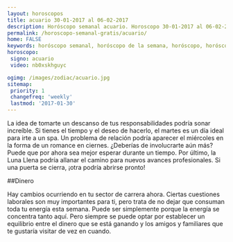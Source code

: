 ```yaml
---
layout: horoscopos
title: acuario 30-01-2017 al 06-02-2017 
description: Horóscopo semanal acuario. Horoscopo 30-01-2017 al 06-02-2017. Horoscopos univision gratis
permalink: /horoscopo-semanal-gratis/acuario/
home: FALSE
keywords: horóscopo semanal, horóscopo de la semana, horóscopo, horóscopo gratis,horóscopos, horóscopo esperanza gracia, horoscopos acuario la semana, horóscopos gratis, Tarot, Astrologia, Zodíaco, acuario, horoscopo gratis
horoscopo:
 signo: acuario
 video: nb0xskhguyc

ogimg: /images/zodiac/acuario.jpg
sitemap:
 priority: 1
 changefreq: 'weekly'
 lastmod: '2017-01-30'
---
```



La idea de tomarte un descanso de tus responsabilidades podría sonar increíble. Si tienes el tiempo y el deseo de hacerlo, el martes es un día ideal para irte a un spa. Un problema de relación podría aparecer el miércoles en la forma de un romance en ciernes. ¿Deberías de involucrarte aún más? Puede que por ahora sea mejor esperar durante un tiempo. Por último, la Luna Llena podría allanar el camino para nuevos avances profesionales. Si una puerta se cierra, ¡otra podría abrirse pronto!

##Dinero

Hay cambios ocurriendo en tu sector de carrera ahora. Ciertas cuestiones laborales son muy importantes para ti, pero trata de no dejar que consuman toda tu energía esta semana. Puede ser simplemente porque la energía se concentra tanto aquí. Pero siempre se puede optar por establecer un equilibrio entre el dinero que se está ganando y los amigos y familiares que te gustaría visitar de vez en cuando.